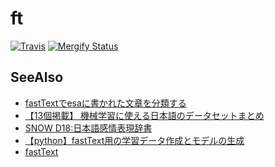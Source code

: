 # ft

[![Travis](https://img.shields.io/travis/lupinthe14th/ft.svg?style=flat-square)][travis]
[![Mergify Status][mergify-status]][mergify]

<!-- links -->
[travis]: https://travis-ci.org/lupinthe14thft/
[mergify]: https://mergify.io
[mergify-status]: https://img.shields.io/endpoint.svg?url=https://gh.mergify.io/badges/lupinthe14th/ft&style=flat

## SeeAlso

- [fastTextでesaに書かれた文章を分類する](https://qiita.com/masuidrive/items/c6d45d264c7d7bdff6ac)
- [【13個掲載】 機械学習に使える日本語のデータセットまとめ](https://qiita.com/rei620m/items/ed80350c29540a452824)
- [SNOW D18:日本語感情表現辞書](http://www.jnlp.org/SNOW/D18)
- [【python】fastText用の学習データ作成とモデルの生成](https://qiita.com/kaka__non/items/0c5efaaa61cc1c4a553b)
- [fastText](https://fasttext.cc/)
